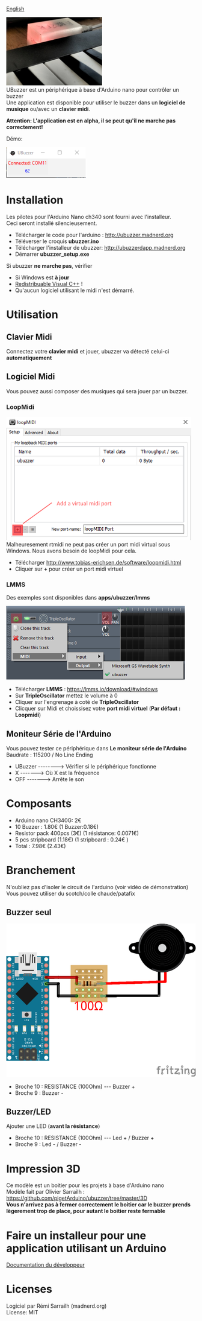 [English](https://github.com/pigetArduino/ubuzzer/)

![Photo UBuzzer](https://github.com/pigetArduino/ubuzzer/raw/master/doc/ubuzzer_photo.jpg)   
UBuzzer est un périphérique à base d'Arduino nano pour contrôler un buzzer   
Une application est disponible pour utiliser le buzzer dans un **logiciel de musique** ou/avec un **clavier midi**.

**Attention: L'application est en alpha, il se peut qu'il ne marche pas correctement!**      

Démo: 

![UBuzzer App](https://github.com/pigetArduino/ubuzzer/raw/master/doc/ubuzzer_app.png)   

# Installation
Les pilotes pour l'Arduino Nano ch340 sont fourni avec l'installeur.    
Ceci seront installé silencieusement.

* Télécharger le code pour l'arduino : http://ubuzzer.madnerd.org
* Téléverser le croquis **ubuzzer.ino**
* Télécharger l'installeur de ubuzzer: http://ubuzzerdapp.madnerd.org  
* Démarrer **ubuzzer_setup.exe**  

Si ubuzzer **ne marche pas**, vérifier 
* Si Windows est **à jour**
* [Redistribuable Visual C++](https://www.microsoft.com/fr-fr/download/details.aspx?id=48145) !
* Qu'aucun logiciel utilisant le midi n'est démarré.

# Utilisation
## Clavier Midi
Connectez votre **clavier midi** et jouer, ubuzzer va détecté celui-ci **automatiquement**

## Logiciel Midi
Vous pouvez aussi composer des musiques qui sera jouer par un buzzer.    
### LoopMidi
![LoopMidi Ajouter un port Midi](https://github.com/pigetArduino/ubuzzer/raw/master/doc/loopMidi.png)     
Malheuresement rtmidi ne peut pas créer un port midi virtual sous Windows.
Nous avons besoin de loopMidi pour cela.    
* Télécharger http://www.tobias-erichsen.de/software/loopmidi.html   
* Cliquer sur **+** pour créer un port midi virtuel

### LMMS
Des exemples sont disponibles dans **apps/ubuzzer/lmms**

![Ubuzzer dans LMMS](https://github.com/pigetArduino/ubuzzer/raw/master/doc/ubuzzer_lmms.png)
* Télécharger **LMMS** : https://lmms.io/download/#windows
* Sur **TripleOscillator** mettez le volume à 0
* Cliquer sur l'engrenage à coté de **TripleOscillator**
* Clicquer sur Midi et choissisez votre **port midi virtuel** (**Par défaut : Loopmidi**)

## Moniteur Série de l'Arduino
Vous pouvez tester ce périphérique dans **Le moniteur série de l'Arduino**    
Baudrate : 115200 / No Line Ending     

* UBuzzer --------> Vérifier si le périphérique fonctionne 
* X -------> Où X est la fréquence
* OFF -------> Arrête le son    

# Composants
* Arduino nano CH340G: 2€    
* 10 Buzzer : 1.80€  (1 Buzzer:0.18€)  
* Resistor pack 400pcs (3€) (1 résistance: 0.0071€) 
* 5 pcs stripboard (1.18€) (1 stripboard : 0.24€ )  
* Total : 7.98€ (2.43€)   

# Branchement
N'oubliez pas d'isoler le circuit de l'arduino (voir vidéo de démonstration)    
Vous pouvez utiliser du scotch/colle chaude/patafix     
## Buzzer seul
![Branchement UBuzzer](https://github.com/pigetArduino/ubuzzer/raw/master/doc/ubuzzer_wiring.png)   
* Broche 10 : RESISTANCE (100Ohm) --- Buzzer +   
* Broche 9 : Buzzer -    

## Buzzer/LED
Ajouter une LED (**avant la résistance**)
* Broche 10 : RESISTANCE (100Ohm) --- Led + / Buzzer +   
* Broche 9 : Led - / Buzzer -    

# Impression 3D
Ce modèle est un boitier pour les projets à base d'Arduino nano    
Modèle fait par Olivier Sarrailh : https://github.com/pigetArduino/ubuzzer/tree/master/3D    
**Vous n'arrivez pas à fermer correctement le boitier car le buzzer prends lègerement trop de place, pour autant le boitier reste fermable**

# Faire un installeur pour une application utilisant un Arduino
[Documentation du développeur](https://github.com/pigetArduino/ubuzzer/blob/master/dev.readme.fr.md)

# Licenses
Logiciel par Rémi Sarrailh (madnerd.org)   
License: MIT
